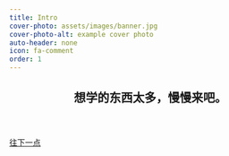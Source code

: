 ```yaml
--- 
title: Intro 
cover-photo: assets/images/banner.jpg 
cover-photo-alt: example cover photo 
auto-header: none 
icon: fa-comment 
order: 1 
---
```

<header>
    <h2 class="alt"><strong>想学的东西太多，慢慢来吧。</strong></h2>
</header>

<footer>
    <a href="#画画的" class="button scrolly">往下一点</a>
</footer>